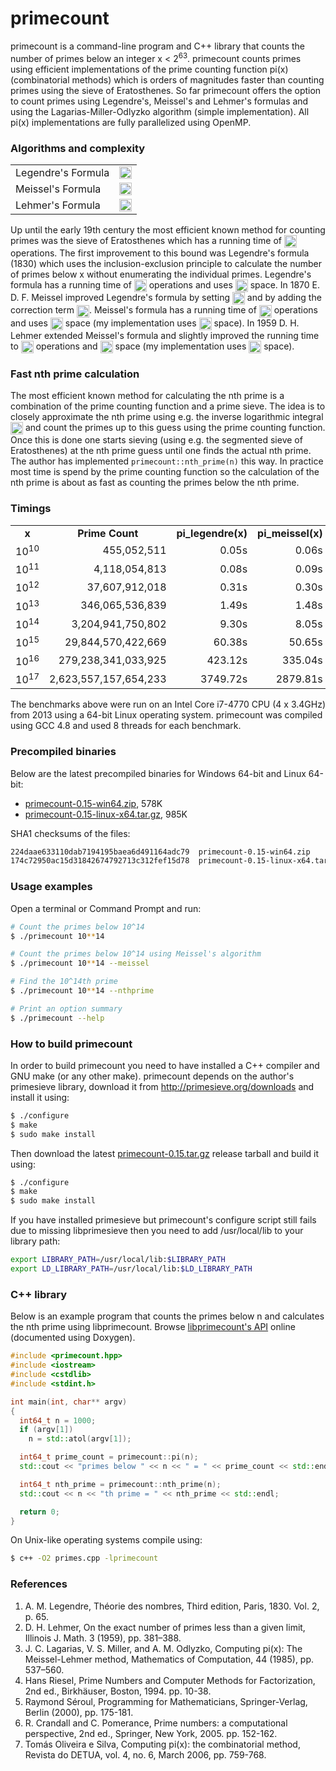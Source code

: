 primecount
==========
primecount is a command-line program and C++ library that counts the number of
primes below an integer x&nbsp;<&nbsp;2<sup>63</sup>. primecount counts primes
using efficient implementations of the prime counting function pi(x)
(combinatorial methods) which is orders of magnitudes faster than counting primes
using the sieve of Eratosthenes. So far primecount offers the option to count
primes using Legendre's, Meissel's and Lehmer's formulas and using the
Lagarias-Miller-Odlyzko algorithm (simple implementation). All pi(x)
implementations are fully parallelized using OpenMP.

### Algorithms and complexity

<table>
  <tr>
    <td>Legendre's Formula</td>
    <td><img src="http://kimwalisch.github.io/primecount/formulas/pi_legendre.svg" height="20" align="absmiddle"/></td>
  </tr>
  <tr>
    <td>Meissel's Formula</td>
    <td><img src="http://kimwalisch.github.io/primecount/formulas/pi_meissel.svg" height="20" align="absmiddle"/></td>
  </tr>
  <tr>
    <td>Lehmer's Formula</td>
    <td><img src="http://kimwalisch.github.io/primecount/formulas/pi_lehmer.svg" height="20" align="absmiddle"/></td>
  </tr>
</table>

Up until the early 19th century the most efficient known method for counting
primes was the sieve of Eratosthenes which has a running time of
<img src="http://kimwalisch.github.io/primecount/formulas/Oxlnlnx.svg" height="20" align="absmiddle"/>
operations. The first improvement to this bound was Legendre's formula (1830)
which uses the inclusion-exclusion principle to calculate the number of primes
below x without enumerating the individual primes. Legendre's formula has a
running time of
<img src="http://kimwalisch.github.io/primecount/formulas/Ox.svg" height="20" align="absmiddle"/>
operations and uses
<img src="http://kimwalisch.github.io/primecount/formulas/Osqrtx.svg" height="20" align="absmiddle"/>
space. In 1870 E. D. F. Meissel improved Legendre's formula by setting
<img src="http://kimwalisch.github.io/primecount/formulas/apisqrt3x.svg" height="20" align="absmiddle"/>
and by adding the correction term
<img src="http://kimwalisch.github.io/primecount/formulas/P2xa.svg" height="20" align="absmiddle"/>.
Meissel's formula has a running time of
<img src="http://kimwalisch.github.io/primecount/formulas/Omeissel.svg" height="20" align="absmiddle"/>
operations and uses
<img src="http://kimwalisch.github.io/primecount/formulas/Osqrtxlnx.svg" height="20" align="absmiddle"/>
space (my implementation uses
<img src="http://kimwalisch.github.io/primecount/formulas/Osqrtx.svg" height="20" align="absmiddle"/>
space). In 1959 D. H. Lehmer extended Meissel's formula and slightly improved the running time to
<img src="http://kimwalisch.github.io/primecount/formulas/Olehmer.svg" height="20" align="absmiddle"/>
operations and
<img src="http://kimwalisch.github.io/primecount/formulas/Osqrtxlnx.svg" height="20" align="absmiddle"/>
space (my implementation uses
<img src="http://kimwalisch.github.io/primecount/formulas/Osqrtx.svg" height="20" align="absmiddle"/>
space).

### Fast nth prime calculation

The most efficient known method for calculating the nth prime is a combination
of the prime counting function and a prime sieve. The idea is to closely
approximate the nth prime using e.g. the inverse logarithmic integral
<img src="http://kimwalisch.github.io/primecount/formulas/Li-1n.svg" height="20" align="absmiddle"/>
and count the primes up to this guess using the prime counting function. Once
this is done one starts sieving (using e.g. the segmented sieve of Eratosthenes)
at the nth prime guess until one finds the actual nth prime. The author has
implemented ```primecount::nth_prime(n)``` this way. In practice most time is
spend by the prime counting function so the calculation of the nth prime is
about as fast as counting the primes below the nth prime.

### Timings

<table>
  <tr align="center">
    <td><b>x</b></td>
    <td><b>Prime Count</b></td>
    <td><b>pi_legendre(x)</b></td>
    <td><b>pi_meissel(x)</b></td>
    <td><b>pi_lehmer(x)</b></td>
  </tr>
  <tr align="right">
    <td>10<sup>10</sup></td>
    <td>455,052,511</td>
    <td>0.05s</td>
    <td>0.06s</td>
    <td>0.03s</td>
  </tr>
  <tr align="right">
    <td>10<sup>11</sup></td>
    <td>4,118,054,813</td>
    <td>0.08s</td>
    <td>0.09s</td>
    <td>0.06s</td>
  </tr>
  <tr align="right">
    <td>10<sup>12</sup></td>
    <td>37,607,912,018</td>
    <td>0.31s</td>
    <td>0.30s</td>
    <td>0.25s</td>
  </tr>
  <tr align="right">
    <td>10<sup>13</sup></td>
    <td>346,065,536,839</td>
    <td>1.49s</td>
    <td>1.48s</td>
    <td>1.01s</td>
  </tr>
  <tr align="right">
    <td>10<sup>14</sup></td>
    <td>3,204,941,750,802</td>
    <td>9.30s</td>
    <td>8.05s</td>
    <td>5.21s</td>
  </tr>
  <tr align="right">
    <td>10<sup>15</sup></td>
    <td>29,844,570,422,669</td>
    <td>60.38s</td>
    <td>50.65s</td>
    <td>28.86s</td>
  </tr>
  <tr align="right">
    <td>10<sup>16</sup></td>
    <td>279,238,341,033,925</td>
    <td>423.12s</td>
    <td>335.04s</td>
    <td>184.20s</td>
  </tr>
  <tr align="right">
    <td>10<sup>17</sup></td>
    <td>2,623,557,157,654,233</td>
    <td>3749.72s</td>
    <td>2879.81s</td>
    <td>1375.36s</td>
  </tr>
</table>

The benchmarks above were run on an Intel Core i7-4770 CPU (4 x 3.4GHz) from
2013 using a 64-bit Linux operating system. primecount was compiled using GCC
4.8 and used 8 threads for each benchmark.

### Precompiled binaries

Below are the latest precompiled binaries for Windows 64-bit and Linux 64-bit:

* <a href="http://dl.bintray.com/kimwalisch/primecount/primecount-0.15-win64.zip">primecount-0.15-win64.zip</a>, 578K
* <a href="http://dl.bintray.com/kimwalisch/primecount/primecount-0.15-linux-x64.tar.gz">primecount-0.15-linux-x64.tar.gz</a>, 985K

SHA1 checksums of the files:
```sh
224daae633110dab7194195baea6d491164adc79  primecount-0.15-win64.zip
174c72950ac15d31842674792713c312fef15d78  primecount-0.15-linux-x64.tar.gz
```

### Usage examples
Open a terminal or Command Prompt and run:
```sh
# Count the primes below 10^14
$ ./primecount 10**14

# Count the primes below 10^14 using Meissel's algorithm
$ ./primecount 10**14 --meissel

# Find the 10^14th prime
$ ./primecount 10**14 --nthprime

# Print an option summary
$ ./primecount --help
```

### How to build primecount
In order to build primecount you need to have installed a C++ compiler and
GNU make (or any other make). primecount depends on the author's primesieve
library, download it from http://primesieve.org/downloads
and install it using:
```sh
$ ./configure
$ make
$ sudo make install
```
Then download the latest
<a href="http://dl.bintray.com/kimwalisch/primecount/primecount-0.15.tar.gz">primecount-0.15.tar.gz</a>
release tarball and build it using:
```sh
$ ./configure
$ make
$ sudo make install
```
If you have installed primesieve but primecount's configure script still fails
due to missing libprimesieve then you need to add /usr/local/lib to your library
path:
```sh
export LIBRARY_PATH=/usr/local/lib:$LIBRARY_PATH
export LD_LIBRARY_PATH=/usr/local/lib:$LD_LIBRARY_PATH
```

### C++ library
Below is an example program that counts the primes below n and calculates the
nth prime using libprimecount. Browse
[libprimecount's API](include/primecount.hpp) online (documented using Doxygen).

```C++
#include <primecount.hpp>
#include <iostream>
#include <cstdlib>
#include <stdint.h>

int main(int, char** argv)
{
  int64_t n = 1000;
  if (argv[1])
    n = std::atol(argv[1]);

  int64_t prime_count = primecount::pi(n);
  std::cout << "primes below " << n << " = " << prime_count << std::endl;

  int64_t nth_prime = primecount::nth_prime(n);
  std::cout << n << "th prime = " << nth_prime << std::endl;

  return 0;
}
```

On Unix-like operating systems compile using:
```sh
$ c++ -O2 primes.cpp -lprimecount
```

### References
1. A. M. Legendre, Théorie des nombres, Third edition, Paris, 1830. Vol. 2, p. 65.
2. D. H. Lehmer, On the exact number of primes less than a given limit, Illinois J. Math. 3 (1959), pp. 381–388.
3. J. C. Lagarias, V. S. Miller, and A. M. Odlyzko, Computing pi(x): The Meissel-Lehmer method, Mathematics of Computation, 44 (1985), pp. 537–560.
4. Hans Riesel, Prime Numbers and Computer Methods for Factorization, 2nd ed., Birkhäuser, Boston, 1994. pp. 10-38.
5. Raymond Séroul, Programming for Mathematicians, Springer-Verlag, Berlin (2000), pp. 175-181.
6. R. Crandall and C. Pomerance, Prime numbers: a computational perspective, 2nd ed., Springer, New York, 2005. pp. 152-162.
7. Tomás Oliveira e Silva, Computing pi(x): the combinatorial method, Revista do DETUA, vol. 4, no. 6, March 2006, pp. 759-768.
